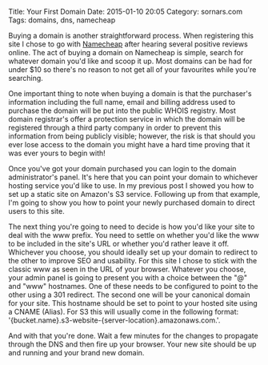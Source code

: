 Title: Your First Domain
Date: 2015-01-10 20:05
Category: sornars.com
Tags: domains, dns, namecheap

Buying a domain is another straightforward process. When registering this site I chose to go with [Namecheap](http://www.namecheap.com/?aff=79974) after hearing several positive reviews online. The act of buying a domain on Namecheap is simple, search for whatever domain you'd like and scoop it up. Most domains can be had for under $10 so there's no reason to not get all of your favourites while you're searching.

One important thing to note when buying a domain is that the purchaser's information including the full name, email and billing address used to purchase the domain will be put into the public WHOIS registry. Most domain registrar's offer a protection service in which the domain will be registered through a third party company in order to prevent this information from being publicly visible; however, the risk is that should you ever lose access to the domain you might have a hard time proving that it was ever yours to begin with!

Once you've got your domain purchased you can login to the domain administrator's panel. It's here that you can point your domain to whichever hosting service you'd like to use. In my previous post I showed you how to set up a static site on Amazon's S3 service. Following up from that example, I'm going to show you how to point your newly purchased domain to direct users to this site.

The next thing you're going to need to decide is how you'd like your site to deal with the www prefix. You need to settle on whether you'd like the www to be included in the site's URL or whether you'd rather leave it off. Whichever you choose, you should ideally set up your domain to redirect to the other to improve SEO and usability. For this site I chose to stick with the classic www as seen in the URL of your browser. Whatever you choose, your admin panel is going to present you with a choice between the "@" and "www" hostnames. One of these needs to be configured to point to the other using a 301 redirect. The second one will be your canonical domain for your site. This hostname should be set to point to your hosted site using a CNAME (Alias). For S3 this will usually come in the following format: '{bucket.name}.s3-website-{server-location}.amazonaws.com.'. 

And with that you're done. Wait a few minutes for the changes to propagate through the DNS and then fire up your browser. Your new site should be up and running and your brand new domain. 
